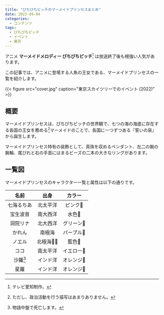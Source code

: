 ```yaml
---
title: "ぴちぴちピッチのマーメイドプリンセスまとめ"
date: 2023-04-04
categories:
  - コンテンツ
tags:
  - ぴちぴちピッチ
  - イベント
  - 東京
---
```


アニメ **マーメイドメロディー ぴちぴちピッチ**[^1] は放送終了後も根強い人気があります。

この記事では、アニメに登場する人魚の王女である、マーメイドプリンセスの一覧を紹介します。

{{< figure src="cover.jpg" caption="東京スカイツリーでのイベント (2022)" >}}

## 概要

マーメイドプリンセスは、ぴちぴちピッチの世界観で、七つの海の海底に存在する各国の王女を務める[^2]マーメイドのことで、各国に一つずつある『誓いの泉』から誕生します。

マーメイドプリンセス特有の装飾として、真珠を収めるペンダント、左二の腕の腕輪、尾びれと右の手首にはまるビーズの二本の大きなリングがあります。

<!--more-->

## 一覧図

マーメイドプリンセスのキャラクター一覧と属性は以下の通りです。

|    名前    |   出身   |   カラー   |
| :--------: | :------: | :--------: |
| 七海るちあ | 北太平洋 |  ピンク🩷  |
|  宝生波音  | 南大西洋 |   水色🩵   |
|  洞院リナ  | 北大西洋 | グリーン💚 |
|   かれん   |  南極海  | パープル💜 |
|   ノエル   | 北極海🐻‍❄️ |   藍色💙   |
|    ココ    | 南太平洋 | イエロー💛 |
|  沙羅[^3]  | インド洋 | オレンジ🩶 |
|    星羅    | インド洋 | オレンジ🧡 |

[^1]: テレビ愛知制作。

[^2]: ただし、政治活動を行う描写はあまりありません。

[^3]: 物語中盤で死亡します。
